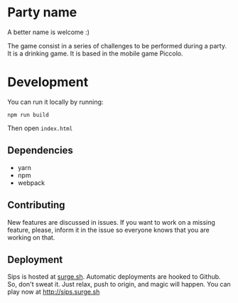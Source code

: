 # Party name
A better name is welcome :)

The game consist in a series of challenges to be performed during a party. It is a drinking game. 
It is based in the mobile game Piccolo. 

# Development

You can run it locally by running:
```
npm run build
```

Then open `index.html`

## Dependencies

- yarn
- npm
- webpack

## Contributing

New features are discussed in issues. If you want to work on a missing feature, please, inform it in the issue so everyone knows that you are working on that.
  
## Deployment

Sips is hosted at [surge.sh](https://surge.sh). Automatic deployments are hooked to Github. So, don't sweat it. Just relax, push to origin, and magic will happen.
You can play now at http://sips.surge.sh
